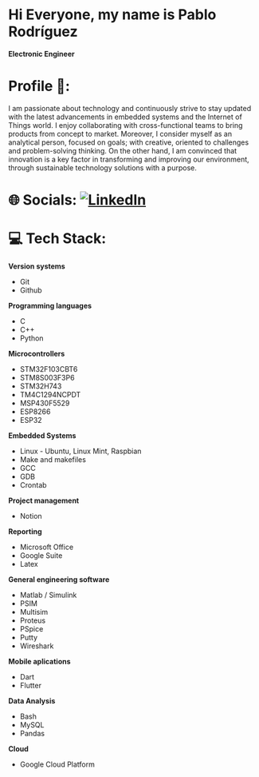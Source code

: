 # Hi Everyone, my name is Pablo Rodríguez

**Electronic Engineer**

# Profile 🔬:

I am passionate about technology and continuously strive to stay updated with the latest advancements in embedded systems and the Internet of Things world. I enjoy collaborating with cross-functional teams to bring products from concept to market. 
Moreover, I consider myself as an analytical person, focused on goals; with creative, oriented to challenges and problem-solving thinking. On the other hand, I am convinced that innovation is a key factor in transforming and improving our environment, through sustainable technology solutions with a purpose.


# 🌐 Socials: [![LinkedIn](https://img.shields.io/badge/LinkedIn-%230077B5.svg?logo=linkedin&logoColor=white)](https://linkedin.com/in/https://www.linkedin.com/in/pablocesarrodriguezgomez1990/) 

# 💻 Tech Stack:

**Version systems**
* Git 
* Github

**Programming languages**
* C
* C++
* Python

**Microcontrollers**
* STM32F103CBT6
* STM8S003F3P6
* STM32H743
* TM4C1294NCPDT
* MSP430F5529
* ESP8266
* ESP32

**Embedded Systems**
* Linux - Ubuntu, Linux Mint, Raspbian
* Make and makefiles
* GCC
* GDB
* Crontab

**Project management**
* Notion

**Reporting**
* Microsoft Office
* Google Suite
* Latex

**General engineering software**
* Matlab / Simulink
* PSIM
* Multisim
* Proteus
* PSpice
* Putty
* Wireshark

**Mobile aplications**
* Dart
* Flutter

**Data Analysis**
* Bash
* MySQL
* Pandas

**Cloud**
* Google Cloud Platform





